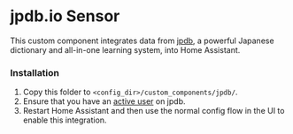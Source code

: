 # jpdb.io Sensor

This custom component integrates data from [jpdb](https://jpdb.io), a powerful
Japanese dictionary and all-in-one learning system, into Home Assistant.

### Installation

1. Copy this folder to `<config_dir>/custom_components/jpdb/`.
2. Ensure that you have an [active user](https://jpdb.io/register) on jpdb.
3. Restart Home Assistant and then use the normal config flow in the UI to enable this integration.
